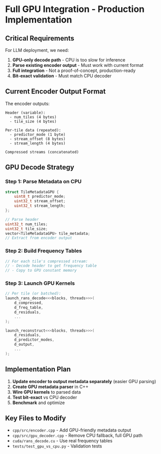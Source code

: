 # Full GPU Integration - Production Implementation

## Critical Requirements

For LLM deployment, we need:
1. **GPU-only decode path** - CPU is too slow for inference
2. **Parse existing encoder output** - Must work with current format
3. **Full integration** - Not a proof-of-concept, production-ready
4. **Bit-exact validation** - Must match CPU decoder

## Current Encoder Output Format

The encoder outputs:
```
Header (variable):
  - num_tiles (4 bytes)
  - tile_size (4 bytes)
  
Per-tile data (repeated):
  - predictor_mode (1 byte)
  - stream_offset (8 bytes)
  - stream_length (4 bytes)
  
Compressed streams (concatenated)
```

## GPU Decode Strategy

### Step 1: Parse Metadata on CPU
```cpp
struct TileMetadataGPU {
    uint8_t predictor_mode;
    uint32_t stream_offset;
    uint32_t stream_length;
};

// Parse header
uint32_t num_tiles;
uint32_t tile_size;
vector<TileMetadataGPU> tile_metadata;
// Extract from encoder output
```

### Step 2: Build Frequency Tables
```cpp
// For each tile's compressed stream:
// - Decode header to get frequency table
// - Copy to GPU constant memory
```

### Step 3: Launch GPU Kernels
```cpp
// Per tile (or batched):
launch_rans_decode<<<blocks, threads>>>(
    d_compressed,
    d_freq_table,
    d_residuals,
    ...
);

launch_reconstruct<<<blocks, threads>>>(
    d_residuals,
    d_predictor_modes,
    d_output,
    ...
);
```

## Implementation Plan

1. **Update encoder to output metadata separately** (easier GPU parsing)
2. **Create GPU metadata parser** in C++
3. **Wire GPU kernels** to parsed data
4. **Test bit-exact** vs CPU decoder
5. **Benchmark** and optimize

## Key Files to Modify

- `cpp/src/encoder.cpp` - Add GPU-friendly metadata output
- `cpp/src/gpu_decoder.cpp` - Remove CPU fallback, full GPU path
- `cuda/rans_decode.cu` - Use real frequency tables
- `tests/test_gpu_vs_cpu.py` - Validation tests


